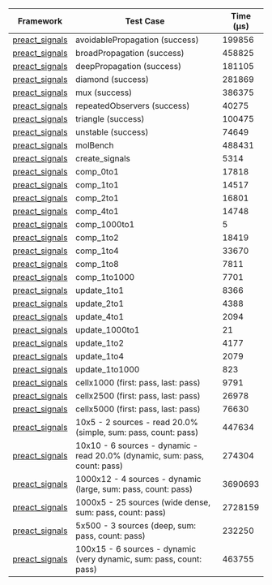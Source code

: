 | Framework | Test Case | Time (μs) |
| --- | --- | --- |
| [preact_signals](https://pub.dev/packages/preact_signals) | avoidablePropagation (success) | 199856 |
| [preact_signals](https://pub.dev/packages/preact_signals) | broadPropagation (success) | 458825 |
| [preact_signals](https://pub.dev/packages/preact_signals) | deepPropagation (success) | 181105 |
| [preact_signals](https://pub.dev/packages/preact_signals) | diamond (success) | 281869 |
| [preact_signals](https://pub.dev/packages/preact_signals) | mux (success) | 386375 |
| [preact_signals](https://pub.dev/packages/preact_signals) | repeatedObservers (success) | 40275 |
| [preact_signals](https://pub.dev/packages/preact_signals) | triangle (success) | 100475 |
| [preact_signals](https://pub.dev/packages/preact_signals) | unstable (success) | 74649 |
| [preact_signals](https://pub.dev/packages/preact_signals) | molBench | 488431 |
| [preact_signals](https://pub.dev/packages/preact_signals) | create_signals | 5314 |
| [preact_signals](https://pub.dev/packages/preact_signals) | comp_0to1 | 17818 |
| [preact_signals](https://pub.dev/packages/preact_signals) | comp_1to1 | 14517 |
| [preact_signals](https://pub.dev/packages/preact_signals) | comp_2to1 | 16801 |
| [preact_signals](https://pub.dev/packages/preact_signals) | comp_4to1 | 14748 |
| [preact_signals](https://pub.dev/packages/preact_signals) | comp_1000to1 | 5 |
| [preact_signals](https://pub.dev/packages/preact_signals) | comp_1to2 | 18419 |
| [preact_signals](https://pub.dev/packages/preact_signals) | comp_1to4 | 33670 |
| [preact_signals](https://pub.dev/packages/preact_signals) | comp_1to8 | 7811 |
| [preact_signals](https://pub.dev/packages/preact_signals) | comp_1to1000 | 7701 |
| [preact_signals](https://pub.dev/packages/preact_signals) | update_1to1 | 8366 |
| [preact_signals](https://pub.dev/packages/preact_signals) | update_2to1 | 4388 |
| [preact_signals](https://pub.dev/packages/preact_signals) | update_4to1 | 2094 |
| [preact_signals](https://pub.dev/packages/preact_signals) | update_1000to1 | 21 |
| [preact_signals](https://pub.dev/packages/preact_signals) | update_1to2 | 4177 |
| [preact_signals](https://pub.dev/packages/preact_signals) | update_1to4 | 2079 |
| [preact_signals](https://pub.dev/packages/preact_signals) | update_1to1000 | 823 |
| [preact_signals](https://pub.dev/packages/preact_signals) | cellx1000 (first: pass, last: pass) | 9791 |
| [preact_signals](https://pub.dev/packages/preact_signals) | cellx2500 (first: pass, last: pass) | 26978 |
| [preact_signals](https://pub.dev/packages/preact_signals) | cellx5000 (first: pass, last: pass) | 76630 |
| [preact_signals](https://pub.dev/packages/preact_signals) | 10x5 - 2 sources - read 20.0% (simple, sum: pass, count: pass) | 447634 |
| [preact_signals](https://pub.dev/packages/preact_signals) | 10x10 - 6 sources - dynamic - read 20.0% (dynamic, sum: pass, count: pass) | 274304 |
| [preact_signals](https://pub.dev/packages/preact_signals) | 1000x12 - 4 sources - dynamic (large, sum: pass, count: pass) | 3690693 |
| [preact_signals](https://pub.dev/packages/preact_signals) | 1000x5 - 25 sources (wide dense, sum: pass, count: pass) | 2728159 |
| [preact_signals](https://pub.dev/packages/preact_signals) | 5x500 - 3 sources (deep, sum: pass, count: pass) | 232250 |
| [preact_signals](https://pub.dev/packages/preact_signals) | 100x15 - 6 sources - dynamic (very dynamic, sum: pass, count: pass) | 463755 |
